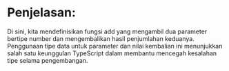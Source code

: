 # Penjelasan:
Di sini, kita mendefinisikan fungsi add yang mengambil dua parameter bertipe number dan mengembalikan hasil penjumlahan keduanya. Penggunaan tipe data untuk parameter dan nilai kembalian ini menunjukkan salah satu keunggulan TypeScript dalam membantu mencegah kesalahan tipe selama pengembangan.